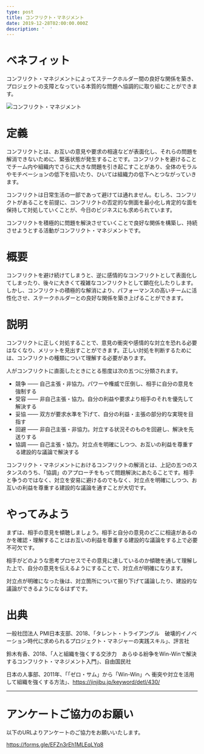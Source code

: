 ```yaml
---
type: post
title: コンフリクト・マネジメント
date: 2019-12-28T02:00:00.000Z
description: '  '
---
```

# ベネフィット

コンフリクト・マネジメントによってステークホルダー間の良好な関係を築き、プロジェクトの支障となっている本質的な問題へ協調的に取り組むことができます。

![コンフリクト・マネジメント](/img/コンフリクト・マネジメント.png "コンフリクト・マネジメント")

# 定義

コンフリクトとは、お互いの意見や要求の相違などが表面化し、それらの問題を解消できないために、緊張状態が発生することです。コンフリクトを避けることでチーム内や組織内でさらに大きな問題を引き起こすことがあり、全体のモラルやモチベーションの低下を招いたり、ひいては組織力の低下へとつながっていきます。

コンフリクトは日常生活の一部であって避けては通れません。むしろ、コンフリクトがあることを前提に、コンフリクトの否定的な側面を最小化し肯定的な面を保持して対処していくことが、今日のビジネスにも求められています。

コンフリクトを積極的に問題を解決させていくことで良好な関係を構築し、持続させようとする活動がコンフリクト・マネジメントです。

# 概要

コンフリクトを避け続けてしまうと、逆に感情的なコンフリクトとして表面化してしまったり、後々に大きくて複雑なコンフリクトとして顕在化したりします。しかし、コンフリクトの積極的な解消により、パフォーマンスの高いチームに活性化させ、ステークホルダーとの良好な関係を築き上げることができます。

# 説明

コンフリクトに正しく対処することで、意見の衝突や感情的な対立を恐れる必要はなくなり、メリットを見出すことができます。正しい対処を判断するためには、コンフリクトの種類について理解する必要があります。

人がコンフリクトに直面したときにとる態度は次の五つに分類されます。

* 競争 ―― 自己主張・非協力。パワーや権威で圧倒し、相手に自分の意見を強制する
* 受容 ―― 非自己主張・協力。自分の利益や要求より相手のそれを優先して解決する
* 妥協 ―― 双方が要求水準を下げて、自分の利益・主張の部分的な実現を目指す
* 回避 ―― 非自己主張・非協力。対立する状況そのものを回避し、解決を先送りする
* 協調 ―― 自己主張・協力。対立点を明確にしつつ、お互いの利益を尊重する建設的な議論で解決する

コンフリクト・マネジメントにおけるコンフリクトの解消とは、上記の五つのスタンスのうち、「協調」のアプローチをもって問題解決にあたることです。相手と争うのではなく、対立を安易に避けるのでもなく、対立点を明確にしつつ、お互いの利益を尊重する建設的な議論を通すことが大切です。

# やってみよう

まずは、相手の意見を傾聴しましょう。相手と自分の意見のどこに相違があるのかを確認・理解することはお互いの利益を尊重する建設的な議論をする上で必要不可欠です。

相手がどのような思考プロセスでその意見に達しているのか傾聴を通して理解した上で、自分の意見を伝えるようにすることで、対立点が明確になります。

対立点が明確になった後は、対立箇所について掘り下げて議論したり、建設的な議論ができるようになるはずです。

# 出典

一般社団法人 PMI日本支部、2018、「タレント・トライアングル　破壊的イノベーション時代に求められるプロジェクト・マネジャーの実践スキル」、評言社

鈴木有香、2018、「人と組織を強くする交渉力　あらゆる紛争をWin-Winで解決するコンフリクト・マネジメント入門」、自由国民社

日本の人事部、2011年、「「ゼロ・サム」から「Win-Win」へ  衝突や対立を活用して組織を強くする方法」、https://jinjibu.jp/keyword/detl/430/

- - -

# アンケートご協力のお願い

以下のURLよりアンケートのご協力をお願いいたします。

https://forms.gle/EFZn3rEh1MLEqLYq8
